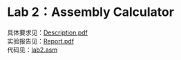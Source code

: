 # Lab 2：Assembly Calculator

具体要求见：[Description.pdf](./Description.pdf)  
实验报告见：[Report.pdf](./Report/Report.pdf)  
代码见：[lab2.asm](./Experiment/lab2.asm)
